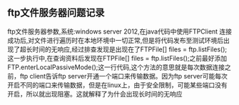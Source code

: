 ## ftp文件服务器问题记录

ftp文件服务器参数,系统:windows server 2012,在java代码中使用FTPClient 连接成功后,对文件进行遍历时在本地环境中一切正常,但是将代码发布至测试环境后出现了超长时间的无响应,经过排查发现是出现在了FTPFile[] files = ftp.listFiles();这一步执行中,在查询资料后发现在FTPFile[] files = ftp.listFiles();之前最好添加FTP.enterLocalPassiveMode();这一行代码,这个方法的意思就是每次数据连接之前，ftp client告诉ftp server开通一个端口来传输数据。因为ftp server可能每次开启不同的端口来传输数据，但是在linux上，由于安全限制，可能某些端口没有开启，所以就出现阻塞。这就解释了为什会出现长时间的无响应

